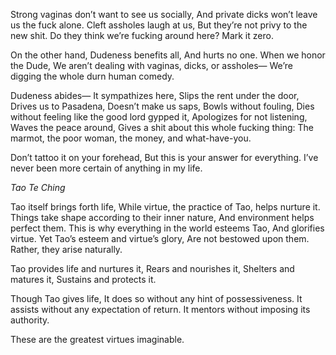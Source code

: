 Strong vaginas don’t want to see us socially,
And private dicks won’t leave us the fuck alone.
Cleft assholes laugh at us,
But they’re not privy to the new shit.
Do they think we’re fucking around here?
Mark it zero.

On the other hand,
Dudeness benefits all,
And hurts no one.
When we honor the Dude,
We aren’t dealing with vaginas, dicks, or assholes—
We’re digging the whole durn human comedy.

Dudeness abides—
It sympathizes here,
Slips the rent under the door,
Drives us to Pasadena,
Doesn’t make us saps,
Bowls without fouling,
Dies without feeling like the good lord gypped it,
Apologizes for not listening,
Waves the peace around,
Gives a shit about this whole fucking thing:
The marmot, the poor woman, the money, and what-have-you.

Don’t tattoo it on your forehead,
But this is your answer for everything.
I’ve never been more certain of anything in my life.

*Tao Te Ching*

Tao itself brings forth life,
While virtue, the practice of Tao, helps nurture it.
Things take shape according to their inner nature,
And environment helps perfect them.
This is why everything in the world esteems Tao,
And glorifies virtue.
Yet Tao’s esteem and virtue’s glory,
Are not bestowed upon them.
Rather, they arise naturally.

Tao provides life and nurtures it,
Rears and nourishes it,
Shelters and matures it,
Sustains and protects it.

Though Tao gives life,
It does so without any hint of possessiveness.
It assists without any expectation of return.
It mentors without imposing its authority.

These are the greatest virtues imaginable.